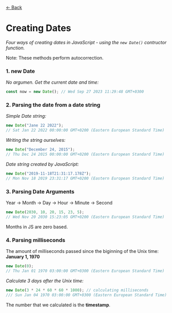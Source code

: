 [&larr; Back](./README.md)

# Creating Dates

_Four ways of creating dates in JavaScript - using the `new Date()` contructor function._

Note: These methods perform autocorrection.

### 1. new Date

_No argumen. Get the current date and time:_

```js
const now = new Date(); // Wed Sep 27 2023 11:29:48 GMT+0300
```

### 2. Parsing the date from a date string

_Simple Date string:_

```js
new Date("Jane 22 2022");
// Sat Jan 22 2022 00:00:00 GMT+0200 (Eastern European Standard Time)
```

_Writing the string ourselves:_

```js
new Date("December 24, 2015");
// Thu Dec 24 2015 00:00:00 GMT+0200 (Eastern European Standard Time)
```

_Date string created by JavaScript:_

```js
new Date("2019-11-18T21:31:17.178Z");
// Mon Nov 18 2019 23:31:17 GMT+0200 (Eastern European Standard Time)
```

### 3. Parsing Date Arguments

Year -> Month -> Day -> Hour -> Minute -> Second

```js
new Date(2030, 10, 20, 15, 23, 5);
// Wed Nov 20 2030 15:23:05 GMT+0200 (Eastern European Standard Time)
```

Months in JS are zero based.

### 4. Parsing milliseconds

The amount of milliseconds passed since the biginning of the Unix time: **January 1, 1970**

```js
new Date(0);
// Thu Jan 01 1970 03:00:00 GMT+0300 (Eastern European Standard Time)
```

_Calculate 3 days after the Unix time:_

```js
new Date(3 * 24 * 60 * 60 * 1000); // calculating milliseconds
/// Sun Jan 04 1970 03:00:00 GMT+0300 (Eastern European Standard Time)
```

The number that we calculated is the **timestamp**.

<br>

